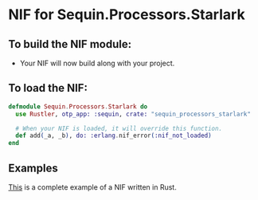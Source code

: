 # NIF for Sequin.Processors.Starlark

## To build the NIF module:

- Your NIF will now build along with your project.

## To load the NIF:

```elixir
defmodule Sequin.Processors.Starlark do
  use Rustler, otp_app: :sequin, crate: "sequin_processors_starlark"

  # When your NIF is loaded, it will override this function.
  def add(_a, _b), do: :erlang.nif_error(:nif_not_loaded)
end
```

## Examples

[This](https://github.com/rusterlium/NifIo) is a complete example of a NIF written in Rust.
